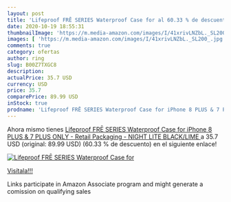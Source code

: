 ```yaml
---
layout: post
title: 'Lifeproof FRĒ SERIES Waterproof Case for al 60.33 % de descuento'
date: 2020-10-19 18:55:31
thumbnailImage: 'https://m.media-amazon.com/images/I/41xrivLNZbL._SL200_.jpg'
images: [ 'https://m.media-amazon.com/images/I/41xrivLNZbL._SL200_.jpg' ]
comments: true
category: ofertas
author: ring
slug: B00Z7TXGC8
description:
actualPrice: 35.7 USD
currency: USD
price: 35.7
comparePrice: 89.99 USD
inStock: true
prodname: 'Lifeproof FRĒ SERIES Waterproof Case for iPhone 8 PLUS & 7 PLUS  ONLY  - Retail Packaging - NIGHT LITE  BLACK/LIME '
---
```


Ahora mismo tienes [Lifeproof FRĒ SERIES Waterproof Case for iPhone 8 PLUS & 7 PLUS  ONLY  - Retail Packaging - NIGHT LITE  BLACK/LIME ](https://www.amazon.com/dp/B00Z7TXGC8/?tag=tolees-20) a 35.7 USD (original: 89.99 USD) (60.33 %  de descuento) en el siguiente enlace!

[![Lifeproof FRĒ SERIES Waterproof Case for](https://m.media-amazon.com/images/I/41xrivLNZbL._SL200_.jpg)](https://www.amazon.com/dp/B00Z7TXGC8/?tag=tolees-20)

[Visítala!!!](https://www.amazon.com/dp/B00Z7TXGC8/?tag=tolees-20)

Links participate in Amazon Associate program and might generate a comission on qualifying sales
